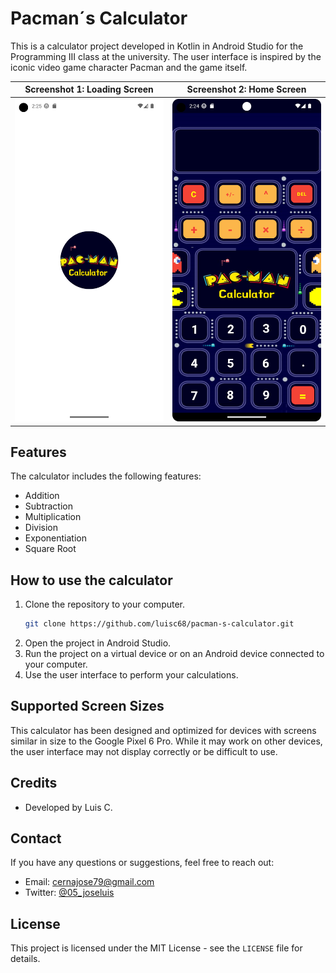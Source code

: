 # Pacman´s Calculator

This is a calculator project developed in Kotlin in Android Studio for the Programming III class at the university. The user interface is inspired by the iconic video game character Pacman and the game itself.


| Screenshot 1: Loading Screen | Screenshot 2: Home Screen |
|--------------|--------------|
| ![Pacman's Calculator Screenshot](screenshots/Screenshot_1.png)      | ![Pacman's Calculator Screenshot](screenshots/Screenshot_2.png)      |



## Features

The calculator includes the following features:

- Addition
- Subtraction
- Multiplication
- Division
- Exponentiation
- Square Root

## How to use the calculator

1. Clone the repository to your computer.
   ```bash
   git clone https://github.com/luisc68/pacman-s-calculator.git
3. Open the project in Android Studio.
4. Run the project on a virtual device or on an Android device connected to your computer.
5. Use the user interface to perform your calculations.

## Supported Screen Sizes

This calculator has been designed and optimized for devices with screens similar in size to the Google Pixel 6 Pro. While it may work on other devices, the user interface may not display correctly or be difficult to use.

## Credits

- Developed by Luis C.

## Contact

If you have any questions or suggestions, feel free to reach out:

- Email: cernajose79@gmail.com
- Twitter: [@05_joseluis](https://twitter.com/05_joseluis)


## License

This project is licensed under the MIT License - see the `LICENSE` file for details.

